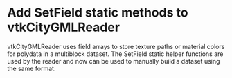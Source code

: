# Add SetField static methods to vtkCityGMLReader

vtkCityGMLReader uses field arrays to store texture paths or material colors
for polydata in a multiblock dataset. The SetField static helper functions
are used by the reader and now can be used to manually build a dataset using
the same format.

